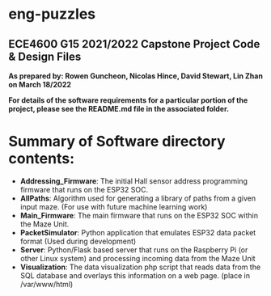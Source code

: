 # eng-puzzles
## ECE4600 G15 2021/2022 Capstone Project Code & Design Files
**As prepared by: Rowen Guncheon, Nicolas Hince, David Stewart, Lin Zhan on March 18/2022**

**For details of the software requirements for a particular portion of the project, please see the README.md file in the associated folder.**
# Summary of Software directory contents:
- **Addressing_Firmware**:  The initial Hall sensor address programming firmware that runs on the ESP32 SOC.
- **AllPaths**:  Algorithm used for generating a library of paths from a given input maze.  (For use with future machine learning work)
- **Main_Firmware**:  The main firmware that runs on the ESP32 SOC within the Maze Unit.
- **PacketSimulator**: Python application that emulates ESP32 data packet format (Used during development)
- **Server**:  Python/Flask based server that runs on the Raspberry Pi (or other Linux system) and processing incoming data from the Maze Unit
- **Visualization**: The data visualization php script that reads data from the SQL database and overlays this information on a web page.  (place in /var/www/html)
